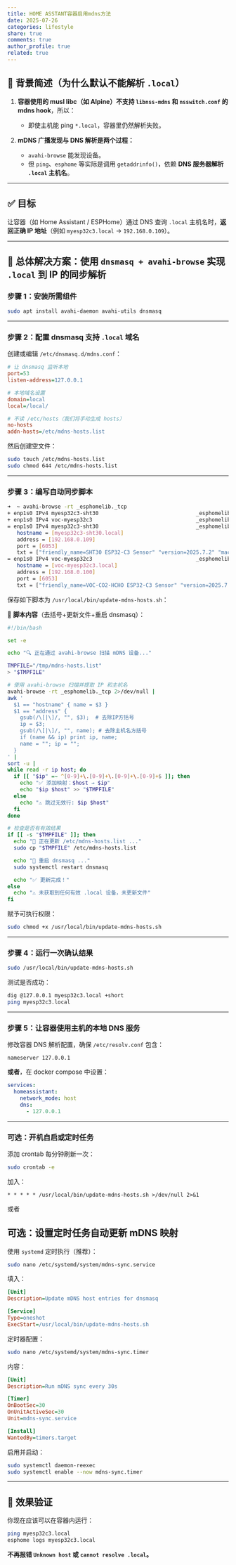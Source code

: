 ```yaml
---
title: HOME ASSTANT容器启用mdns方法
date: 2025-07-26
categories: lifestyle
share: true
comments: true
author_profile: true
related: true
---
```



## 🧠 背景简述（为什么默认不能解析 `.local`）

1. **容器使用的 musl libc（如 Alpine）不支持 `libnss-mdns` 和 `nsswitch.conf` 的 mdns hook**，所以：

   * 即使主机能 ping `*.local`，容器里仍然解析失败。

2. **mDNS 广播发现与 DNS 解析是两个过程：**

   * `avahi-browse` 能发现设备。
   * 但 `ping`、`esphome` 等实际是调用 `getaddrinfo()`，依赖 **DNS 服务器解析 `.local` 主机名**。

---

## ✅ 目标

让容器（如 Home Assistant / ESPHome）通过 DNS 查询 `.local` 主机名时，**返回正确 IP 地址**（例如 `myesp32c3.local` → `192.168.0.109`）。

---

## 🧰 总体解决方案：使用 `dnsmasq + avahi-browse` 实现 `.local` 到 IP 的同步解析

### 步骤 1：安装所需组件

```bash
sudo apt install avahi-daemon avahi-utils dnsmasq
```

---

### 步骤 2：配置 dnsmasq 支持 `.local` 域名

创建或编辑 `/etc/dnsmasq.d/mdns.conf`：

```ini
# 让 dnsmasq 监听本地
port=53
listen-address=127.0.0.1

# 本地域名设置
domain=local
local=/local/

# 不读 /etc/hosts（我们将手动生成 hosts）
no-hosts
addn-hosts=/etc/mdns-hosts.list
```

然后创建空文件：

```bash
sudo touch /etc/mdns-hosts.list
sudo chmod 644 /etc/mdns-hosts.list
```

---

### 步骤 3：编写自动同步脚本

```bash
➜  ~ avahi-browse -rt _esphomelib._tcp
+ enp1s0 IPv4 myesp32c3-sht30                               _esphomelib._tcp     local
+ enp1s0 IPv4 voc-myesp32c3                                 _esphomelib._tcp     local
= enp1s0 IPv4 myesp32c3-sht30                               _esphomelib._tcp     local
   hostname = [myesp32c3-sht30.local]
   address = [192.168.0.109]
   port = [6053]
   txt = ["friendly_name=SHT30 ESP32-C3 Sensor" "version=2025.7.2" "mac=34cdb0a7bc00" "platform=ESP32" "board=airm2m_core_esp32c3" "network=wifi"]
= enp1s0 IPv4 voc-myesp32c3                                 _esphomelib._tcp     local
   hostname = [voc-myesp32c3.local]
   address = [192.168.0.100]
   port = [6053]
   txt = ["friendly_name=VOC-CO2-HCHO ESP32-C3 Sensor" "version=2025.7.2" "mac=34cdb0b4eab0" "platform=ESP32" "board=airm2m_core_esp32c3" "network=wifi"]
```

保存如下脚本为 `/usr/local/bin/update-mdns-hosts.sh`：

📜 **脚本内容**（去括号+更新文件+重启 dnsmasq）：

```bash
#!/bin/bash

set -e

echo "🔍 正在通过 avahi-browse 扫描 mDNS 设备..."

TMPFILE="/tmp/mdns-hosts.list"
> "$TMPFILE"

# 使用 avahi-browse 扫描并提取 IP 和主机名
avahi-browse -rt _esphomelib._tcp 2>/dev/null |
awk '
  $1 == "hostname" { name = $3 }
  $1 == "address" {
    gsub(/\[|\]/, "", $3);  # 去除IP方括号
    ip = $3;
    gsub(/\[|\]/, "", name); # 去除主机名方括号
    if (name && ip) print ip, name;
    name = ""; ip = "";
  }
' |
sort -u |
while read -r ip host; do
  if [[ "$ip" =~ ^[0-9]+\.[0-9]+\.[0-9]+\.[0-9]+$ ]]; then
    echo "✅ 添加映射：$host → $ip"
    echo "$ip $host" >> "$TMPFILE"
  else
    echo "⚠️ 跳过无效行: $ip $host"
  fi
done

# 检查是否有有效结果
if [[ -s "$TMPFILE" ]]; then
  echo "📝 正在更新 /etc/mdns-hosts.list ..."
  sudo cp "$TMPFILE" /etc/mdns-hosts.list

  echo "🔁 重启 dnsmasq ..."
  sudo systemctl restart dnsmasq

  echo "✅ 更新完成！"
else
  echo "⚠️ 未获取到任何有效 .local 设备，未更新文件"
fi
```

赋予可执行权限：

```bash
sudo chmod +x /usr/local/bin/update-mdns-hosts.sh
```

---

### 步骤 4：运行一次确认结果

```bash
sudo /usr/local/bin/update-mdns-hosts.sh
```

测试是否成功：

```bash
dig @127.0.0.1 myesp32c3.local +short
ping myesp32c3.local
```

---

### 步骤 5：让容器使用主机的本地 DNS 服务

修改容器 DNS 解析配置，确保 `/etc/resolv.conf` 包含：

```
nameserver 127.0.0.1
```

**或者**，在 docker compose 中设置：

```yaml
services:
  homeassistant:
    network_mode: host
    dns:
      - 127.0.0.1
```

---

### 可选：开机自启或定时任务

添加 crontab 每分钟刷新一次：

```bash
sudo crontab -e
```

加入：

```
* * * * * /usr/local/bin/update-mdns-hosts.sh >/dev/null 2>&1
```

或者

## 可选：设置定时任务自动更新 mDNS 映射

使用 `systemd` 定时执行（推荐）：

```bash
sudo nano /etc/systemd/system/mdns-sync.service
```

填入：

```ini
[Unit]
Description=Update mDNS host entries for dnsmasq

[Service]
Type=oneshot
ExecStart=/usr/local/bin/update-mdns-hosts.sh
```

定时器配置：

```bash
sudo nano /etc/systemd/system/mdns-sync.timer
```

内容：

```ini
[Unit]
Description=Run mDNS sync every 30s

[Timer]
OnBootSec=30
OnUnitActiveSec=30
Unit=mdns-sync.service

[Install]
WantedBy=timers.target
```

启用并启动：

```bash
sudo systemctl daemon-reexec
sudo systemctl enable --now mdns-sync.timer
```

---

## 🧪 效果验证

你现在应该可以在容器内运行：

```bash
ping myesp32c3.local
esphome logs myesp32c3.local
```

**不再报错 `Unknown host` 或 `cannot resolve .local`。**